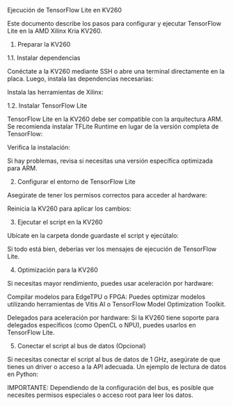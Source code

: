 Ejecución de TensorFlow Lite en KV260

Este documento describe los pasos para configurar y ejecutar TensorFlow Lite en la AMD Xilinx Kria KV260.

1. Preparar la KV260

1.1. Instalar dependencias

Conéctate a la KV260 mediante SSH o abre una terminal directamente en la placa. Luego, instala las dependencias necesarias:

Instala las herramientas de Xilinx:

1.2. Instalar TensorFlow Lite

TensorFlow Lite en la KV260 debe ser compatible con la arquitectura ARM. Se recomienda instalar TFLite Runtime en lugar de la versión completa de TensorFlow:

Verifica la instalación:

Si hay problemas, revisa si necesitas una versión específica optimizada para ARM.

2. Configurar el entorno de TensorFlow Lite

Asegúrate de tener los permisos correctos para acceder al hardware:

Reinicia la KV260 para aplicar los cambios:

3. Ejecutar el script en la KV260

Ubícate en la carpeta donde guardaste el script y ejecútalo:

Si todo está bien, deberías ver los mensajes de ejecución de TensorFlow Lite.

4. Optimización para la KV260

Si necesitas mayor rendimiento, puedes usar aceleración por hardware:

Compilar modelos para EdgeTPU o FPGA:
Puedes optimizar modelos utilizando herramientas de Vitis AI o TensorFlow Model Optimization Toolkit.

Delegados para aceleración por hardware:
Si la KV260 tiene soporte para delegados específicos (como OpenCL o NPU), puedes usarlos en TensorFlow Lite.

5. Conectar el script al bus de datos (Opcional)

Si necesitas conectar el script al bus de datos de 1 GHz, asegúrate de que tienes un driver o acceso a la API adecuada. Un ejemplo de lectura de datos en Python:

IMPORTANTE: Dependiendo de la configuración del bus, es posible que necesites permisos especiales o acceso root para leer los datos.